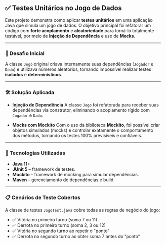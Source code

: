 ## ✅ Testes Unitários no Jogo de Dados

Este projeto demonstra como aplicar **testes unitários** em uma aplicação Java que simula um jogo de dados. O objetivo principal foi refatorar um código com **forte acoplamento** e **aleatoriedade** para torná-lo totalmente testável, por meio de **Injeção de Dependência** e uso de **Mocks**.

---

### 🎯 Desafio Inicial

A classe `Jogo` original criava internamente suas dependências (`Jogador` e `Dado`) e utilizava números aleatórios, tornando impossível realizar testes **isolados** e **determinísticos**.

---

### 🛠️ Solução Aplicada

* **Injeção de Dependência**
  A classe `Jogo` foi refatorada para receber suas dependências via construtor, eliminando o acoplamento rígido com `Jogador` e `Dado`.

* **Mocks com Mockito**
  Com o uso da biblioteca **Mockito**, foi possível criar objetos simulados (mocks) e controlar exatamente o comportamento dos métodos, tornando os testes 100% previsíveis e confiáveis.

---

### 🧪 Tecnologias Utilizadas

* **Java 11+**
* **JUnit 5** – framework de testes.
* **Mockito** – framework de mocking para simular dependências.
* **Maven** – gerenciamento de dependências e build.

---

### 📋 Cenários de Teste Cobertos

A classe de testes `JogoTest.java` cobre todas as regras de negócio do jogo:

* ✅ Vitória no primeiro turno (soma 7 ou 11)
* ✅ Derrota no primeiro turno (soma 2, 3 ou 12)
* ✅ Vitória no segundo turno ao repetir o "ponto"
* ✅ Derrota no segundo turno ao obter soma 7 antes do "ponto"
